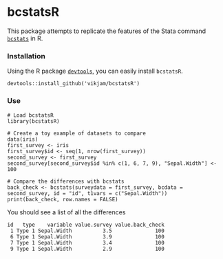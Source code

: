 bcstatsR
======

This package attempts to replicate the features of the Stata command [`bcstats`](https://github.com/PovertyAction/bcstats) in R.

### Installation
Using the R package [`devtools`](https://www.rstudio.com/products/rpackages/devtools/), you can easily install `bcstatsR`.
```
devtools::install_github('vikjam/bcstatsR')
```

### Use
```
# Load bcstatsR
library(bcstatsR)

# Create a toy example of datasets to compare
data(iris)
first_survey <- iris
first_survey$id <- seq(1, nrow(first_survey))
second_survey <- first_survey
second_survey[second_survey$id %in% c(1, 6, 7, 9), "Sepal.Width"] <- 100

# Compare the differences with bcstats
back_check <- bcstats(surveydata = first_survey, bcdata = second_survey, id = "id", t1vars = c("Sepal.Width"))
print(back_check, row.names = FALSE)
```
You should see a list of all the differences
```
id   type    variable value.survey value.back_check
 1 Type 1 Sepal.Width          3.5              100
 6 Type 1 Sepal.Width          3.9              100
 7 Type 1 Sepal.Width          3.4              100
 9 Type 1 Sepal.Width          2.9              100
```

